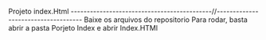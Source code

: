 Projeto index.Html
--------------------------------------------//------------------------------------
Baixe os arquivos do repositorio
Para rodar, basta abrir a pasta Porjeto Index e abrir Index.HTMl
